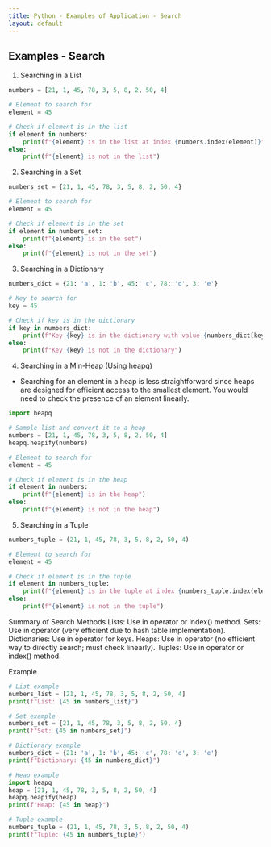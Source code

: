 ```yaml
---
title: Python - Examples of Application - Search 
layout: default
---
```


## Examples - Search 

1. Searching in a List

```python
numbers = [21, 1, 45, 78, 3, 5, 8, 2, 50, 4]

# Element to search for
element = 45

# Check if element is in the list
if element in numbers:
    print(f"{element} is in the list at index {numbers.index(element)}")
else:
    print(f"{element} is not in the list")
```

2. Searching in a Set

```python
numbers_set = {21, 1, 45, 78, 3, 5, 8, 2, 50, 4}

# Element to search for
element = 45

# Check if element is in the set
if element in numbers_set:
    print(f"{element} is in the set")
else:
    print(f"{element} is not in the set")
```

3. Searching in a Dictionary

```python
numbers_dict = {21: 'a', 1: 'b', 45: 'c', 78: 'd', 3: 'e'}

# Key to search for
key = 45

# Check if key is in the dictionary
if key in numbers_dict:
    print(f"Key {key} is in the dictionary with value {numbers_dict[key]}")
else:
    print(f"Key {key} is not in the dictionary")
```

4. Searching in a Min-Heap (Using heapq)

* Searching for an element in a heap is less straightforward since heaps are designed for efficient access to the smallest element. You would need to check the presence of an element linearly.

```python
import heapq

# Sample list and convert it to a heap
numbers = [21, 1, 45, 78, 3, 5, 8, 2, 50, 4]
heapq.heapify(numbers)

# Element to search for
element = 45

# Check if element is in the heap
if element in numbers:
    print(f"{element} is in the heap")
else:
    print(f"{element} is not in the heap")
```

5. Searching in a Tuple

```python
numbers_tuple = (21, 1, 45, 78, 3, 5, 8, 2, 50, 4)

# Element to search for
element = 45

# Check if element is in the tuple
if element in numbers_tuple:
    print(f"{element} is in the tuple at index {numbers_tuple.index(element)}")
else:
    print(f"{element} is not in the tuple")
```

Summary of Search Methods
Lists: Use in operator or index() method.
Sets: Use in operator (very efficient due to hash table implementation).
Dictionaries: Use in operator for keys.
Heaps: Use in operator (no efficient way to directly search; must check linearly).
Tuples: Use in operator or index() method.

Example 

```python
# List example
numbers_list = [21, 1, 45, 78, 3, 5, 8, 2, 50, 4]
print(f"List: {45 in numbers_list}")

# Set example
numbers_set = {21, 1, 45, 78, 3, 5, 8, 2, 50, 4}
print(f"Set: {45 in numbers_set}")

# Dictionary example
numbers_dict = {21: 'a', 1: 'b', 45: 'c', 78: 'd', 3: 'e'}
print(f"Dictionary: {45 in numbers_dict}")

# Heap example
import heapq
heap = [21, 1, 45, 78, 3, 5, 8, 2, 50, 4]
heapq.heapify(heap)
print(f"Heap: {45 in heap}")

# Tuple example
numbers_tuple = (21, 1, 45, 78, 3, 5, 8, 2, 50, 4)
print(f"Tuple: {45 in numbers_tuple}")
```
